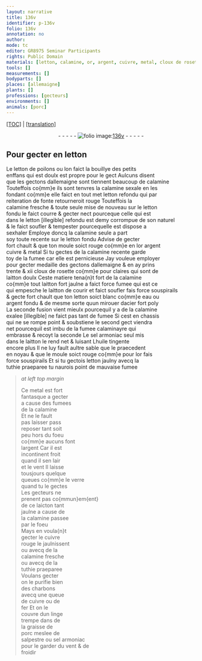 ```yaml
---
layout: narrative
title: 136v
identifier: p-136v
folio: 136v
annotation: no
author:
mode: tc
editor: GR8975 Seminar Participants
rights: Public Domain
materials: [letton, calamine, or, argent, cuivre, metal, cloux de rosette, laitton, eau, acier, calaminayre, sel armoniac, huile, tuthie, verre, laicton, charbons, fer, graisse de porc, salpestre]
tools: []
measurements: []
bodyparts: []
places: [allemaigne]
plants: []
professions: [gecteurs]
environments: []
animals: [porc]
---
```


<p><a href="{{ site.baseurl }}/diplomatic/">[TOC]</a> | <a href="{{ site.baseurl }}/texts/p-136v_tl/" target="_blank">[translation]</a></p><div class="folio" align="center">- - - - - <a href="http://gallica.bnf.fr/ark:/12148/btv1b10500001g/f278.image" target="_blank"><img src="https://cu-mkp.github.io/2017-workshop-edition/assets/photo-icon.png" alt="folio image: " style="display:inline-block; margin-bottom:-3px;"/>136v</a> - - - - - </div>  
  

##  Pour gecter en <span class="m">letton</span>

 
 Le <span class="m">letton</span> de poilons ou lon faict la bouillye des petits<br/> enffans qui est doulx est propre pour le gect Aulcuns disent<br/> que les gectons d<span class="pl">allemaigne</span> <span class="del">sont</span> tiennent beaucoup de <span class="m">calamine</span><br/> Touteffois co{mm}e ils sont tenvres la <span class="m">calamine</span> sexale en les<br/> fondant co{mm}e elle faict en tout <span class="del">met</span> <span class="m">letton</span> refondu qui par<br/> reiteration de fonte retourneroit rouge Touteffois la<br/> <span class="m">calamine</span> fresche & toute seule mise de nouveau sur le <span class="m">letton</span><br/> fondu le faict courre & gecter nect pourceque celle qui est<br/> dans le <span class="m">letton</span> <span class="del">[illegible]</span> refondu est demy corrompue de son naturel<br/> & le faict soufler & tempester pourcequelle est dispose a<br/> sexhaler Employe doncq la <span class="m">calamine</span> seule a part<br/> soy toute recente sur le <span class="m">letton</span> fondu Advise de gecter<br/> fort chault & que ton moule soict rouge co{mm}e en l<span class="m">or</span> <span class="m">argent</span><br/> <span class="m">cuivre</span> & <span class="m">metal</span> Si tu gectes de la <span class="m">calamine</span> recente garde<br/> toy de la fumee car elle est pernicieuse Jay vouleue employer<br/> pour gecter medaille des gectons d<span class="pl">allemaigne</span> & en ay prins<br/> trente & xii <span class="m">cloux de rosette</span> co{mm}e pour claires qui sont de<br/> <span class="m">laitton</span> doulx Ceste matiere tena{n}t fort de la <span class="m">calamine</span><br/> co{mm}e tout <span class="m">laitton</span> fort jaulne a faict force fumee qui est ce<br/> qui empesche le <span class="m">laitton</span> de courir <span class="add">et faict soufler</span> fais force souspirails<br/> & gecte fort chault que ton <span class="m">letton</span> soict blanc co{mm}e <span class="m">eau</span> ou<br/> <span class="m">argent</span> fondu & de mesme sorte quun mirouer d<span class="m">acier</span> fort poly<br/> La seconde fusion vient mieulx pourcequil y a de la <span class="m">calamine</span><br/> exalee <span class="del">[illegible]</span> ne faict pas tant de fumee Si cest en chassis<br/> qui ne se rompe point & soubstiene le second gect viendra<br/> net pourcequil est imbu de la fumee <span class="m">calaminayre</span> qui<br/> embrasse & recoyt la seconde Le <span class="m">sel armoniac</span> seul mis<br/> dans le <span class="m">laitton</span> le rend net & luisant L<span class="m">huile</span> tingente <br/> encore plus Il ne luy fault aultre sable que le praecedent<br/> en noyau & que le moule soict rouge co{mm}e pour l<span class="m">or</span> fais<br/> force souspirails Et si tu gectois <span class="m">letton</span> jaulny avecq la<br/> <span class="m">tuthie</span> praeparee tu naurois point de mauvaise fumee
 
> *at left top margin*
> 
> 
>   Ce <span class="m">metal</span> est fort<br/> fantasque a gecter<br/> a cause des fumees<br/> de la <span class="m">calamine</span><br/> Et ne le fault<br/> pas laisser <span class="del">pass</span><br/> reposer tant soit<br/> peu hors du foeu<br/> co{mm}e aucuns font<br/> l<span class="m">argent</span> Car il est<br/> incontinent froit<br/> quand il sen lair<br/> et le vent Il laisse<br/> tousjours quelque<br/> queues co{mm}e le <span class="m">verre</span><br/> quand tu le gectes<br/> Les <span class="pro">gecteurs</span> ne<br/> prenent pas co{mmun}em{ent}<br/> de ce <span class="m">laicton</span> tant<br/> jaulne a cause de<br/> la <span class="m">calamine</span> passee<br/> par le foeu<br/> Mays en voula{n}t<br/> gecter le <span class="m">cuivre</span><br/> rouge le jaulnissent<br/> ou avecq de la<br/> <span class="m">calamine</span> fresche<br/> ou avecq de la<br/> <span class="m">tuthie</span> praeparee<br/> Voulans gecter<br/> on le purifie bien<br/> des <span class="m">charbons</span><br/> avecq une queue<br/> de <span class="m">cuivre</span> ou de<br/> <span class="m">fer</span> Et on le<br/> couvre dun linge<br/> trempe dans de<br/> la <span class="m">graisse de<br/> <span class="al">porc</span></span> meslee de<br/> <span class="m">salpestre</span> ou <span class="m">sel armoniac</span><br/> pour le garder du vent & de<br/> froidir
 
